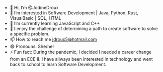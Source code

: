 - 👋 Hi, I’m @JodineDroux
- 👀 I’m interested in Software Development | Java, Python, Rust, VisualBasic | SQL, HTML
- 🌱 I’m currently learning JavaScript and C++
- 💞️ I enjoy the challenge of determining a path to create software to solve a specific problem.
- 📫 How to reach me jdroux5@hotmail.com  
- 😄 Pronouns: She/her
- ⚡ Fun fact: During the pandemic, I decided I needed a career change from an ECE II.  I have allways been interested in technology and went back to school to learn Software Development.

<!---
JodineDroux/JodineDroux is a ✨ special ✨ repository because its `README.md` (this file) appears on your GitHub profile.
You can click the Preview link to take a look at your changes.
--->
